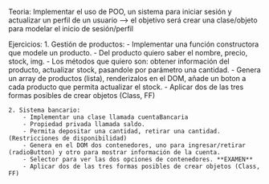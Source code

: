 Teoria:
    Implementar el uso de POO, un sistema para iniciar sesión y actualizar un perfil de un usuario
    --> el objetivo será crear una clase/objeto para modelar el inicio de sesión/perfil


Ejercicios: 
    1. Gestión de productos:
        - Implementar una función constructora que modele un producto.
        - Del producto quiero saber el nombre, precio, stock, img.
        - Los métodos que quiero son:  obtener información del producto, actualizar stock, pasandole por parámetro una cantidad.
        - Genera un array de productos (lista), renderizalos en el DOM, añade un boton a cada producto que permita actualizar el stock.
        - Aplicar dos de las tres formas posibles de crear objetos (Class, FF)
  
    2. Sistema bancario:
        - Implementar una clase llamada cuentaBancaria
        - Propiedad privada llamada saldo.
        - Permita depositar una cantidad, retirar una cantidad. (Restricciones de disponibilidad)
        - Genera en el DOM dos contenedores, uno para ingresar/retirar (radioButton) y otro para mostrar información de la cuenta.
        - Selector para ver las dos opciones de contenedores. **EXAMEN**
        - Aplicar dos de las tres formas posibles de crear objetos (Class, FF)